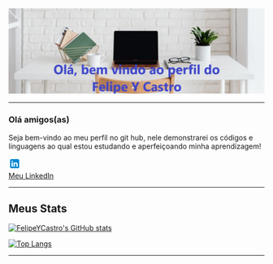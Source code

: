 <img src="/Header.jpg">

___
### Olá amigos(as) 

Seja bem-vindo ao meu perfil no git hub, nele demonstrarei os códigos e linguagens ao qual estou estudando e aperfeiçoando minha aprendizagem!


<a href= "https://www.linkedin.com/in/felipe-y-castro-a0124522b/" target="_blank" title="LinkedIn"><img src="/logo.LinkedIn.png"><br>
Meu LinkedIn<a>

___

## Meus Stats
[![FelipeYCastro's GitHub stats](https://github-readme-stats.vercel.app/api?username=FelipeYCastro)](https://github.com/FelipeYCastro/github-readme-stats)

[![Top Langs](https://github-readme-stats.vercel.app/api/top-langs/?username=FelipeYCastro&layout=compact)](https://github.com/FelipeYCastro/github-readme-stats)

___